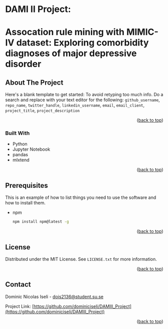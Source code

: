 <!-- ABOUT THE PROJECT -->
# DAMI II Project: 
# Assocation rule mining with MIMIC-IV dataset: Exploring comorbidity diagnoses of major depressive disorder 

## About The Project

Here's a blank template to get started: To avoid retyping too much info. Do a search and replace with your text editor for the following: `github_username`, `repo_name`, `twitter_handle`, `linkedin_username`, `email`, `email_client`, `project_title`, `project_description`

<p align="right">(<a href="#top">back to top</a>)</p>



### Built With

* Python
* Jupyter Notebook
* pandas
* mlxtend

<p align="right">(<a href="#top">back to top</a>)</p>



## Prerequisites

This is an example of how to list things you need to use the software and how to install them.
* npm
  ```sh
  npm install npm@latest -g
  ```

<p align="right">(<a href="#top">back to top</a>)</p>



<!-- LICENSE -->
## License

Distributed under the MIT License. See `LICENSE.txt` for more information.

<p align="right">(<a href="#top">back to top</a>)</p>



<!-- CONTACT -->
## Contact

Dominic Nicolas Iseli - dois2136@student.su.se

Project Link: [https://github.com/dominiciseli/DAMIII_Project](https://github.com/dominiciseli/DAMIII_Project)

<p align="right">(<a href="#top">back to top</a>)</p>
